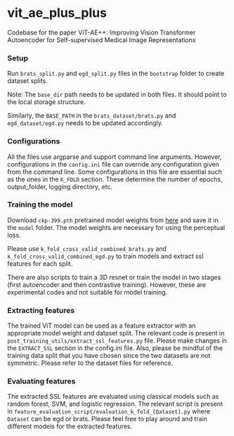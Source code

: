 # vit_ae_plus_plus
Codebase for the paper ViT-AE++: Improving Vision Transformer Autoencoder for Self-supervised Medical Image Representations

### Setup

Run `brats_split.py` and `egd_split.py` files in the `bootstrap` folder to create dataset splits.

Note: The `base_dir` path needs to be updated in both files. It should point to the local storage structure.

Similarly, the `BASE_PATH` in the `brats_dataset/brats.py` and `egd_dataset/egd.py` needs to be updated accordingly.

### Configurations
All the files use argparse and support command line arguments. However, configurations in the `config.ini` file can override any configuration given from the command line.
Some configurations in this file are essential such as the ones in the `K_FOLD` section. These determine the number of epochs, output_folder, logging directory, etc.


### Training the model

Download `ckp-399.pth` pretrained model weights from [here](https://filesender.switch.ch/filesender2/?s=download&token=571c9116-8ed7-44de-8d17-7bf26ac2e73d) and save it in the `model` folder. The model weights are necessary for using the perceptual loss.

Please use `k_fold_cross_valid_combined_brats.py` and `k_fold_cross_valid_combined_egd.py` to train models and extract ssl features for each split. 

There are also scripts to train a 3D resnet or train the model in two stages (first autoencoder and then contrastive training). However, these are experimental codes and not suitable for model training.

### Extracting features

The trained ViT model can be used as a feature extractor with an appropriate model weight and dataset split. The relevant code is present in `post_training_utils/extract_ssl_features.py` file. Please make changes in the `EXTRACT_SSL` section in the config.ini file. Also, please be mindful of the training data split
that you have chosen since the two datasets are not symmetric. Please refer to the dataset files for reference. 

### Evaluating features

The extracted SSL features are evaluated using classical models such as random forest, SVM, and logistic regression. The relevant script is present in `feature_evaluation_script/evaluation_k_fold_[Dataset].py` where 
`Dataset` can be egd or brats. Please feel free to play around and train different models for the extracted features. 
